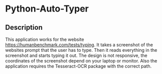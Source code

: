 # Python-Auto-Typer

## Description
This application works for the website https://humanbenchmark.com/tests/typing.
It takes a screenshot of the websites prompt that the user has to type. Then it reads everything in the screenshot and starts typing it out.
The design is not responsive, the coordinates of the screenshot depend on your laptop or monitor. Also the application requires the Tesseract-OCR package with the correct path.
